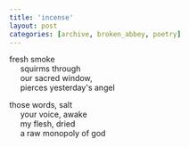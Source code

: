 ```yaml
---
title: 'incense'
layout: post
categories: [archive, broken_abbey, poetry]
---
```

fresh smoke<br />
&nbsp;&nbsp;&nbsp;&nbsp;
squirms through<br />
&nbsp;&nbsp;&nbsp;&nbsp;
our sacred window,<br />
&nbsp;&nbsp;&nbsp;&nbsp;
pierces yesterday's angel

those words, salt<br />
&nbsp;&nbsp;&nbsp;&nbsp;
your voice, awake<br />
&nbsp;&nbsp;&nbsp;&nbsp;
my flesh, dried<br />
&nbsp;&nbsp;&nbsp;&nbsp;
a raw monopoly of god